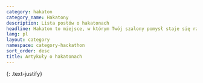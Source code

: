 ```yaml
---
category: hakaton
category_name: Hakatony
description: Lista postów o hakatonach
headline: Hakaton to miejsce, w którym Twój szalony pomysł staje się rzeczywistością
lang: pl
layout: category
namespace: category-hackathon
sort_order: desc
title: Artykuły o hakatonach
---
```


{: .text-justify}

